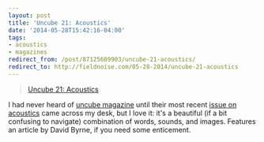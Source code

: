 ```yaml
---
layout: post 
title: 'Uncube 21: Acoustics' 
date: '2014-05-28T15:42:16-04:00' 
tags: 
- acoustics 
- magazines 
redirect_from: /post/87125609903/uncube-21-acoustics/
redirect_to: http://fieldnoise.com/05-28-2014/uncube-21-acoustics
--- 
```


> [Uncube 21: Acoustics](http://www.uncubemagazine.com/magazine-21-12784433.html#!/page1)

I had never heard of [uncube magazine](http://www.uncubemagazine.com/index.html) until their most recent [issue on acoustics](http://www.uncubemagazine.com/magazine-21-12784433.html#!/page1) came across my desk, but I love it: it's a beautiful (if a bit confusing to navigate) combination of words, sounds, and images. Features an article by David Byrne, if you need some enticement.
